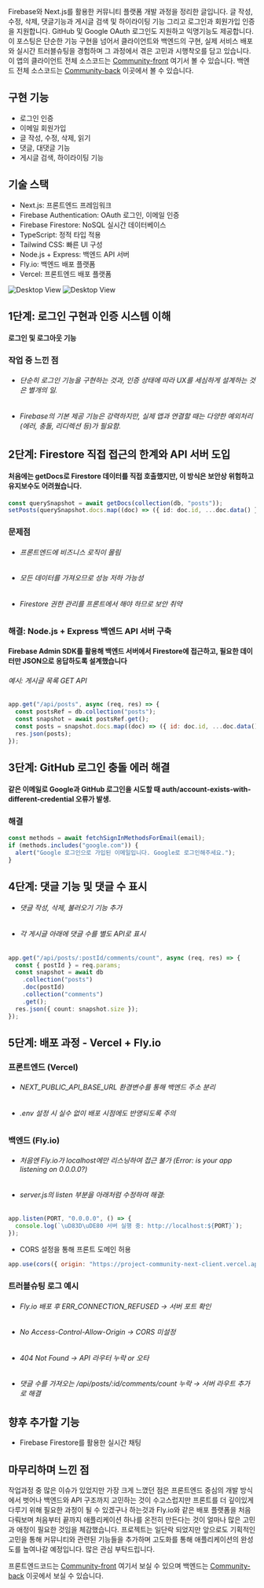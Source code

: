 Firebase와 Next.js를 활용한 커뮤니티 플랫폼 개발 과정을 정리한 글입니다. 글 작성, 수정, 삭제, 댓글기능과 게시글 검색 및 하이라이팅 기능 그리고 로그인과 회원가입 인증을 지원합니다. GitHub 및 Google OAuth 로그인도 지원하고 익명기능도 제공합니다. 이 포스팅은 단순한 기능 구현을 넘어서 클라이언트와 백엔드의 구현, 실제 서비스 배포와 실시간 트러블슈팅을 경험하며 그 과정에서 겪은 고민과 시행착오를 담고 있습니다. 이 앱의 클라이언트 전체 소스코드는 [Community-front](https://github.com/frontend-leejeongeun/Project-Community-Next-Client) 여기서 볼 수 있습니다. 백엔드 전체 소스코드는 [Community-back](https://github.com/frontend-leejeongeun/Project-Community-Next-Server) 이곳에서 볼 수 있습니다.

## 구현 기능

- 로그인 인증
- 이메일 회원가입
- 글 작성, 수정, 삭제, 읽기
- 댓글, 대댓글 기능
- 게시글 검색, 하이라이팅 기능

## 기술 스택

- Next.js: 프론트엔드 프레임워크
- Firebase Authentication: OAuth 로그인, 이메일 인증
- Firebase Firestore: NoSQL 실시간 데이터베이스
- TypeScript: 정적 타입 적용
- Tailwind CSS: 빠른 UI 구성
- Node.js + Express: 백엔드 API 서버
- Fly.io: 백엔드 배포 플랫폼
- Vercel: 프론트엔드 배포 플랫폼

![Desktop View](./images/community1.PNG)
![Desktop View](./images/community2.PNG)

## 1단계: 로그인 구현과 인증 시스템 이해

#### 로그인 및 로그아웃 기능

### 작업 중 느낀 점

- ###### 단순히 로그인 기능을 구현하는 것과, 인증 상태에 따라 UX를 세심하게 설계하는 것은 별개의 일.
- ###### Firebase의 기본 제공 기능은 강력하지만, 실제 앱과 연결할 때는 다양한 예외처리(에러, 충돌, 리디렉션 등)가 필요함.

## 2단계: Firestore 직접 접근의 한계와 API 서버 도입

#### 처음에는 getDocs로 Firestore 데이터를 직접 호출했지만, 이 방식은 보안상 위험하고 유지보수도 어려웠습니다.

```ts
const querySnapshot = await getDocs(collection(db, "posts"));
setPosts(querySnapshot.docs.map((doc) => ({ id: doc.id, ...doc.data() })));
```

### 문제점

- ###### 프론트엔드에 비즈니스 로직이 몰림
- ###### 모든 데이터를 가져오므로 성능 저하 가능성
- ###### Firestore 권한 관리를 프론트에서 해야 하므로 보안 취약

### 해결: Node.js + Express 백엔드 API 서버 구축

#### Firebase Admin SDK를 활용해 백엔드 서버에서 Firestore에 접근하고, 필요한 데이터만 JSON으로 응답하도록 설계했습니다

###### 예시: 게시글 목록 GET API

```js
app.get("/api/posts", async (req, res) => {
  const postsRef = db.collection("posts");
  const snapshot = await postsRef.get();
  const posts = snapshot.docs.map((doc) => ({ id: doc.id, ...doc.data() }));
  res.json(posts);
});
```

## 3단계: GitHub 로그인 충돌 에러 해결

#### 같은 이메일로 Google과 GitHub 로그인을 시도할 때 auth/account-exists-with-different-credential 오류가 발생.

### 해결

```ts
const methods = await fetchSignInMethodsForEmail(email);
if (methods.includes("google.com")) {
  alert("Google 로그인으로 가입된 이메일입니다. Google로 로그인해주세요.");
}
```

## 4단계: 댓글 기능 및 댓글 수 표시

- ###### 댓글 작성, 삭제, 불러오기 기능 추가
- ###### 각 게시글 아래에 댓글 수를 별도 API로 표시

```ts
app.get("/api/posts/:postId/comments/count", async (req, res) => {
  const { postId } = req.params;
  const snapshot = await db
    .collection("posts")
    .doc(postId)
    .collection("comments")
    .get();
  res.json({ count: snapshot.size });
});
```

## 5단계: 배포 과정 - Vercel + Fly.io

### 프론트엔드 (Vercel)

- ###### NEXT_PUBLIC_API_BASE_URL 환경변수를 통해 백엔드 주소 분리
- ###### .env 설정 시 실수 없이 배포 시점에도 반영되도록 주의

### 백엔드 (Fly.io)

- ###### 처음엔 Fly.io가 localhost에만 리스닝하여 접근 불가 (Error: is your app listening on 0.0.0.0?)
- ###### server.js의 listen 부분을 아래처럼 수정하여 해결:

```js
app.listen(PORT, "0.0.0.0", () => {
  console.log(`\uD83D\uDE80 서버 실행 중: http://localhost:${PORT}`);
});
```

- CORS 설정을 통해 프론트 도메인 허용

```js
app.use(cors({ origin: "https://project-community-next-client.vercel.app" }));
```

### 트러블슈팅 로그 예시

- ###### Fly.io 배포 후 ERR_CONNECTION_REFUSED → 서버 포트 확인
- ###### No Access-Control-Allow-Origin → CORS 미설정
- ###### 404 Not Found → API 라우터 누락 or 오타
- ###### 댓글 수를 가져오는 /api/posts/:id/comments/count 누락 → 서버 라우트 추가로 해결

## 향후 추가할 기능

- Firebase Firestore를 활용한 실시간 채팅

## 마무리하며 느낀 점

작업과정 중 많은 이슈가 있었지만 가장 크게 느꼈던 점은 프론트엔드 중심의 개발 방식에서 벗어나 백엔드와 API 구조까지 고민하는 것이 수고스럽지만 프론트를 더 깊이있게 다루기 위해 필요한 과정이 될 수 있겠구나 하는것과 Fly.io와 같은 배포 플랫폼을 처음 다뤄보며 처음부터 끝까지 애플리케이션 하나를 온전히 만든다는 것이 얼마나 많은 고민과 애정이 필요한 것임을 체감했습니다. 프로젝트는 일단락 되었지만 앞으로도 기획적인 고민을 통해 커뮤니티와 관련된 기능들을 추가하며 고도화를 통해 애플리케이션의 완성도를 높여나갈 예정입니다. 많은 관심 부탁드립니다.

프론트엔드코드는 [Community-front](https://github.com/frontend-leejeongeun/Project-Community-Next-Client) 여기서 보실 수 있으며 백엔드는 [Community-back](https://github.com/frontend-leejeongeun/Project-Community-Next-Server) 이곳에서 보실 수 있습니다.
